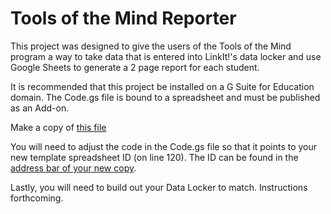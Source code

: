 # Tools of the Mind Reporter
This project was designed to give the users of the Tools of the Mind program a way to take data that is entered into LinkIt!'s data locker and use Google Sheets to generate a 2 page report for each student.

It is recommended that this project be installed on a G Suite for Education domain. The Code.gs file is bound to a spreadsheet and must be published as an Add-on.

Make a copy of [this file](https://docs.google.com/spreadsheets/d/1uf8wSzkYpPbh-Cx0ouFeJDPsKMb_5IJoMPVzH35fn4A/copy) 

You will need to adjust the code in the Code.gs file so that it points to your new template spreadsheet ID (on line 120). The ID can be found in the [address bar of your new copy](https://wiki.mozilla.org/images/9/91/Google_Spreadsheet_Key_from_url.png).

Lastly, you will need to build out your Data Locker to match.
Instructions forthcoming.
